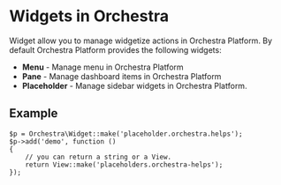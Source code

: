 # Widgets in Orchestra

Widget allow you to manage widgetize actions in Orchestra Platform. By default Orchestra Platform provides the following widgets:

* **Menu** - Manage menu in Orchestra Platform
* **Pane** - Manage dashboard items in Orchestra Platform
* **Placeholder** - Manage sidebar widgets in Orchestra Platform.

## Example

	$p = Orchestra\Widget::make('placeholder.orchestra.helps');
	$p->add('demo', function ()
	{
		// you can return a string or a View.
		return View::make('placeholders.orchestra-helps');
	});
